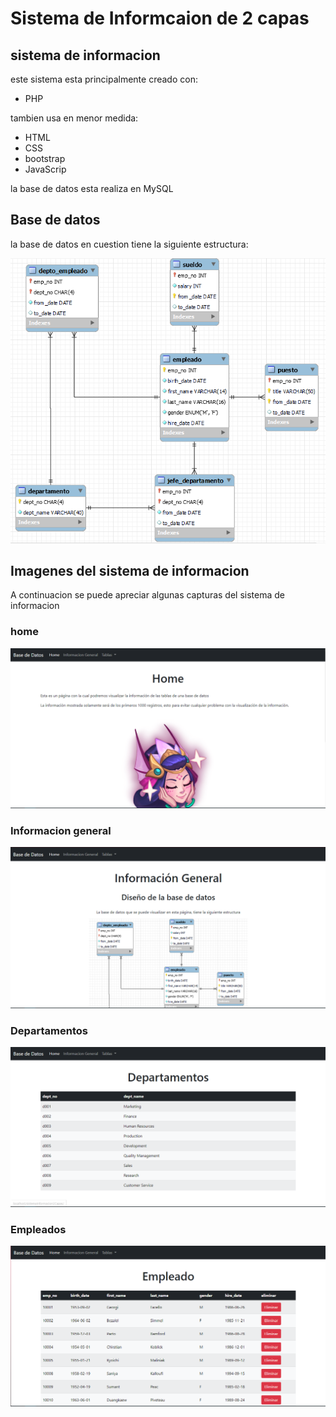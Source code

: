 # Sistema de Informcaion de 2 capas
## sistema de informacion

este sistema esta principalmente creado con:
- PHP 

tambien usa en menor medida:  
- HTML
- CSS
- bootstrap
- JavaScrip

la base de datos esta realiza en MySQL

## Base de datos

la base de datos en cuestion tiene la siguiente estructura:

![Image text](https://github.com/RaulEstram/ImagenesREADME/blob/main/sistemaInformacion2Capas/db_diagram.png)

## Imagenes del sistema de informacion 

A continuacion se puede apreciar algunas capturas del sistema de informacion

### home

![Image text](https://github.com/RaulEstram/ImagenesREADME/blob/main/sistemaInformacion2Capas/home.png)

### Informacion general

![Image text](https://github.com/RaulEstram/ImagenesREADME/blob/main/sistemaInformacion2Capas/informacionGeneral.png)

### Departamentos

![Image text](https://github.com/RaulEstram/ImagenesREADME/blob/main/sistemaInformacion2Capas/Departamentos.png)

### Empleados

![Image text](https://github.com/RaulEstram/ImagenesREADME/blob/main/sistemaInformacion2Capas/empleado.png)
